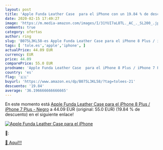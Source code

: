 ```yaml
---
layout: post
title: 'Apple Funda Leather Case  para el iPhone con un 19.84 % de descuento'
date: 2020-02-15 17:49:27
image: 'https://m.media-amazon.com/images/I/31YUI7aL8TL._AC_._SL200_.jpg'
comments: true
category: ofertas
author: ring
slug: 'B075L3KL58-es Apple Funda Leather Case para el iPhone 8 Plus / iPhone 7...'
tags: [ 'tole.es','apple','iphone', ]
actualPrice: 44.09 EUR
currency: EUR
price: 44.09
comparePrice: 55.0 EUR
prodname: 'Apple Funda Leather Case  para el iPhone 8 Plus / iPhone 7 Plus  - Negro'
country: 'es'
flag: '🇪🇸'
buyurl: 'https://www.amazon.es/dp/B075L3KL58/?tag=tolees-21'
descuento: '19.84'
average: '36.196666666666665'
---
```


En este momento está [Apple Funda Leather Case  para el iPhone 8 Plus / iPhone 7 Plus  - Negro](https://www.amazon.es/dp/B075L3KL58/?tag=tolees-21) a 44.09 EUR (original: 55.0 EUR) (19.84 %  de descuento) en el siguiente enlace!

[![Apple Funda Leather Case  para el iPhone](https://m.media-amazon.com/images/I/31YUI7aL8TL._AC_._SL200_.jpg)](https://www.amazon.es/dp/B075L3KL58/?tag=tolees-21)

🔎:


[🛒 Aquí!!!](https://www.amazon.es/dp/B075L3KL58/?tag=tolees-21)
